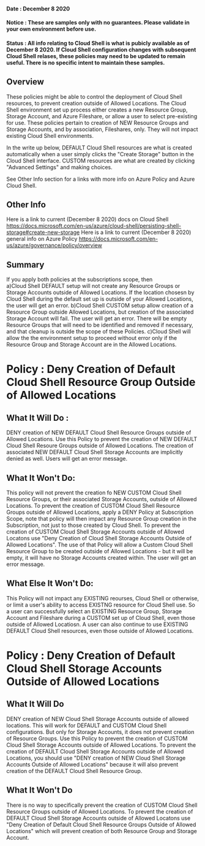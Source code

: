 #### Date : December 8 2020 ####
#### Notice : These are samples only with no guarantees. Please validate in your own environment before use. ####
#### Status : All info relating to Cloud Shell is what is pubicly available as of December 8 2020. If Cloud Shell configuration changes with subsequent Cloud Shell relases, these policies may need to be updated to remain useful. There is no specific intent to maintain these samples. ####

Overview
---------
These policies might be able to control the deployment of Cloud Shell resources, to prevent creation outside of Allowed Locations. 
The Cloud Shell environment set up process either creates a new Resource Group, Storage Account, and  Azure Fileshare, or allow a user to select pre-existing for use. These policies pertain to creation of NEW Resource Groups and Storage Accounts, and by association, Fileshares, only. They will not impact existing Cloud Shell environments.

In the write up below, DEFAULT Cloud Shell resources are what is created automatically when a user simply clicks the "Create Storage" button in the Cloud Shell interface. CUSTOM resources are what are created by clicking "Advanced Settings" and making choices. 

See Other Info section for a links with more info on Azure Policy and Azure Cloud Shell.

Other Info
-----------
Here is a link to current (December 8 2020) docs on Cloud Shell  https://docs.microsoft.com/en-us/azure/cloud-shell/persisting-shell-storage#create-new-storage 
Here is a link to current (December 8 2020) general info on Azure Policy https://docs.microsoft.com/en-us/azure/governance/policy/overview

Summary
---------
If you apply both policies at the subscriptions scope, then   
a)Cloud Shell DEFAULT setup will not create any  Resource Groups or Storage Accounts outside of Allowed Locations. If the location chosesn by Cloud Shell during the default set up is outside of your Allowed Locations, the user will get an error.
b)Cloud Shell CUSTOM setup allow creation of a Resource Group outside Allowed Locations, but creation of the associated Storage Account will fail. The user will get an error. There will be empty Resource Groups that will need to be identified and removed if necessary, and that cleanup is outside the scope of these Policies. 
c)Cloud Shell will allow the the environment setup to proceed without error only if the Resource Group and Storage Account are in the Allowed Locations.

Policy : Deny Creation of Default Cloud Shell Resource Group Outside of Allowed Locations
=========================================================================================

What It Will Do :
----------------
DENY creation of NEW DEFAULT Cloud Shell Resource Groups outside of Allowed Locations. 
Use this Policy to prevent the creation of NEW DEFAULT Cloud Shell Resoure Groups outside of Allowed Locations. 
The creation of associated NEW DEFAULT Cloud Shell Storage Accounts are implicitly denied as well.
Users will get an error message.

What It Won't Do:
-----------------
This policy will not prevent the creation fo NEW CUSTOM Cloud Shell Resource Groups, or their associated Storage Accounts, outside of Allowed Locations. 
To prevent the creation of CUSTOM Cloud Shell Resource Groups outside of Allowed Locations, apply a DENY Policy at Subscription Scope, note that policy will then impact any Resource Group creation in the Subscription, not just to those created by Cloud Shell.
To prevent the creation of CUSTOM Cloud Shell Storage Accounts outside of Allowed Locatons use "Deny Creation of  Cloud Shell Storage Accounts Outside of Allowed Locations". The use of that Policy will allow a Custom Cloud Shell Resource Group to be created outside of Allowed Locations - but it will be empty, it will have no Storage Accounts created within. The user will get an error message.

What Else It Won't Do:
----------------------
This Policy will not impact any EXISTING reourses, Cloud Shell or otherwise,  or limit a user's ability to access EXISTNG resource for Cloud Shell use.
So a user can successfully select an EXISTING Resource Group, Storage Account and Fileshare during a CUSTOM set up of Cloud Shell, even those outside of Allowed Locatiosn. A user can also continue to use EXISTING DEFAULT Cloud Shell resources, even those outside of Allowed Locations.

Policy : Deny Creation of Default Cloud Shell Storage Accounts Outside of Allowed Locations
===========================================================================================

What It Will Do
---------------
DENY creation of NEW Cloud Shell Storage Accounts  outside of allowed locations. This will work for DEFAULT and CUSTOM Cloud Shell configurations. But only for Storage Accounts, it does not prevent creation of Resource Groups.
Use this Policy to prevent the creation of CUSTOM Cloud Shell Storage Accounts  outside of Allowed Locations. 
To prevent the creation of DEFAULT Cloud Shell Storage Accounts outside of Allowed Locations, you should use "DENY creation of NEW Cloud Shell Storage Accounts Outside of Allowed Locations" because it will also prevent creation of the DEFAULT Cloud Shell Resource Group.

What It Won't Do
-----------------
There is no way to specifically prevent the creation of CUSTOM Cloud Shell Resource Groups outside of Allowed Locations. 
To prevent the creation of DEFAULT Cloud Shell Storage Accounts outside of Allowed Locatons use "Deny Creation of Default Cloud Shell  Resource Groups  Outside of Allowed Locations" which will prevent creation of both Resource Group and Storage Account.

